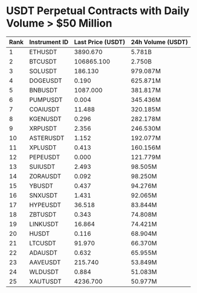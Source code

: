 # USDT Perpetual Contracts with Daily Volume > $50 Million

| Rank | Instrument ID | Last Price (USDT) | 24h Volume (USDT) |
|------|---------------|-------------------|-------------------|
| 1 | ETHUSDT | 3890.670 | 5.781B |
| 2 | BTCUSDT | 106865.100 | 2.750B |
| 3 | SOLUSDT | 186.130 | 979.087M |
| 4 | DOGEUSDT | 0.190 | 625.871M |
| 5 | BNBUSDT | 1087.000 | 381.817M |
| 6 | PUMPUSDT | 0.004 | 345.436M |
| 7 | COAIUSDT | 11.488 | 320.185M |
| 8 | KGENUSDT | 0.296 | 282.178M |
| 9 | XRPUSDT | 2.356 | 246.530M |
| 10 | ASTERUSDT | 1.152 | 192.077M |
| 11 | XPLUSDT | 0.413 | 160.156M |
| 12 | PEPEUSDT | 0.000 | 121.779M |
| 13 | SUIUSDT | 2.493 | 98.505M |
| 14 | ZORAUSDT | 0.092 | 98.250M |
| 15 | YBUSDT | 0.437 | 94.276M |
| 16 | SNXUSDT | 1.431 | 92.065M |
| 17 | HYPEUSDT | 36.518 | 83.844M |
| 18 | ZBTUSDT | 0.343 | 74.808M |
| 19 | LINKUSDT | 16.864 | 74.421M |
| 20 | HUSDT | 0.116 | 68.904M |
| 21 | LTCUSDT | 91.970 | 66.370M |
| 22 | ADAUSDT | 0.632 | 65.955M |
| 23 | AAVEUSDT | 215.740 | 53.849M |
| 24 | WLDUSDT | 0.884 | 51.083M |
| 25 | XAUTUSDT | 4236.700 | 50.977M |
